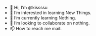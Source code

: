 - 👋 Hi, I’m @kissssu
- 👀 I’m interested in learning New Things.
- 🌱 I’m currently learning Nothing.
- 💞️ I’m looking to collaborate on nothing.
- 📫 How to reach me mail.

<!---
kissssu/kissssu is a ✨ special ✨ repository because its `README.md` (this file) appears on your GitHub profile.
You can click the Preview link to take a look at your changes.
--->
